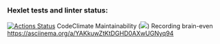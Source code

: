 ### Hexlet tests and linter status:
[![Actions Status](https://github.com/Noxsero26/python-project-lvl1/workflows/hexlet-check/badge.svg)](https://github.com/Noxsero26/python-project-lvl1/actions)
CodeClimate Maintainability (<a href="https://codeclimate.com/github/Noxsero26/python-project-lvl1/maintainability"><img src="https://api.codeclimate.com/v1/badges/d96b10f2386aa33efd54/maintainability" /></a>)
Recording brain-even https://asciinema.org/a/YAKkuwZtKtDGHD0AXwUGNyq94

